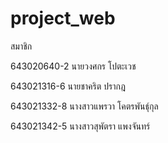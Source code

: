 # project_web

สมาชิก

643020640-2	 นายวงศกร โปตะเวช

643021316-6	 นายชาคริต ปรากฎ

643021332-8	 นางสาวแพรวา โคตรพันธุ์กุล

643021342-5	 นางสาวสุพัตรา แพงจันทร์
